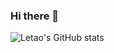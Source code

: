 ### Hi there 👋

<!--
**letaoj/letaoj** is a ✨ _special_ ✨ repository because its `README.md` (this file) appears on your GitHub profile.

Here are some ideas to get you started:

- 🔭 I’m currently working on ...
- 🌱 I’m currently learning ...
- 👯 I’m looking to collaborate on ...
- 🤔 I’m looking for help with ...
- 💬 Ask me about ...
- 📫 How to reach me: ...
- 😄 Pronouns: ...
- ⚡ Fun fact: ...
-->

![Letao's GitHub stats](https://github-readme-stats.vercel.app/api?username=letaoj&count_private=true&show_icons=true&theme=gruvbox&include_all_commits=true)
